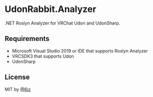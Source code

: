 # UdonRabbit.Analyzer

.NET Roslyn Analyzer for VRChat Udon and UdonSharp.

## Requirements

- Microsoft Visual Studio 2019 or IDE that supports Roslyn Analyzer
- VRCSDK3 that supports Udon
- UdonSharp

## License

MIT by [@6jz](https://twitter.com/6jz)
